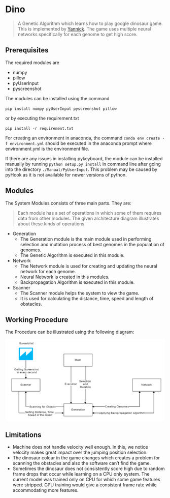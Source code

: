 # Dino
> A Genetic Algorithm which learns how to play google dinosaur game. This is implemented by [Yannick](https://github.com/utay/dino-ml).
The game uses multiple neural networks specifically for each genome to get high score.

## Prerequisites
The required modules are
- numpy
- pillow
- pyUserInput
- pyscreenshot

The modules can be installed using the command  
  
`pip install numpy pyUserInput pyscreenshot pillow`  
  
or by executing the requirement.txt  
  
`pip install -r requirement.txt`  

For creating an environment in anaconda, the command `conda env create -f environment.yml` should be executed in the anaconda prompt where environment.yml is the environment file.

If there are any issues in installing pykeyboard, the module can be installed manually by running `python setup.py install` in command line after going into the directory `./Manual/PyUserInput`. This problem may be caused by pyHook as it is not available for newer versions of python.

## Modules  
The System Modules consists of three main parts. They are:  
> Each module has a set of operations in which some of them requires data from other modules. The given architecture diagram illustrates about these kinds of operations.  
-	Generation
    -	The Generation module is the main module used in performing selection and mutation process of best genomes in the population of genomes.
    -	The Genetic Algorithm is executed in this module.
-	Network
    - The Network module is used for creating and updating the neural network for each genome.
    -	Neural Network is created in this modules.
    - Backpropagation Algorithm is executed in this module.
-	Scanner
    -	The Scanner module helps the system to view the game.
    -	It is used for calculating the distance, time, speed and length of obstacles.

## Working Procedure  
The Procedure can be illustrated using the following diagram:  
  
![Working Procedure](https://github.com/Immortalv5/Dino/blob/master/IMG/Architecture.png)

## Limitations
- Machine does not handle velocity well enough. In this, we notice velocity makes great impact over the jumping position selection.
-	The dinosaur colour in the game changes which creates a problem for scanning the obstacles and also the software can’t find the game. 
-	Sometimes the dinosaur does not consistently score high due to random frame drops that occur while learning on a CPU only system. The current model was trained only on CPU for which some game features were stripped. GPU training would give a consistent frame rate while accommodating more features. 
